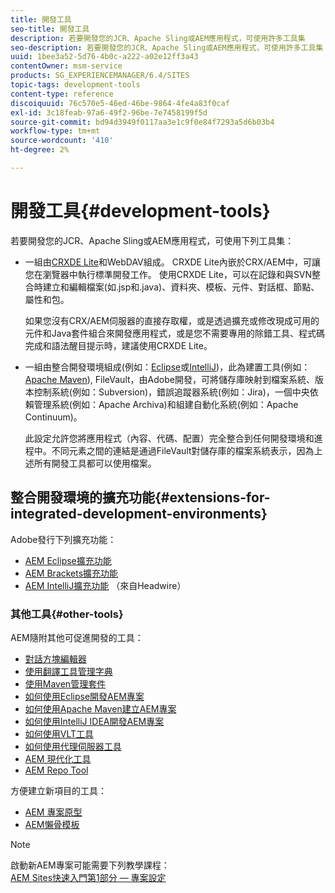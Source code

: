 ```yaml
---
title: 開發工具
seo-title: 開發工具
description: 若要開發您的JCR、Apache Sling或AEM應用程式，可使用許多工具集
seo-description: 若要開發您的JCR、Apache Sling或AEM應用程式，可使用許多工具集
uuid: 1bee3a52-5d76-4b0c-a222-a02e12ff3a43
contentOwner: msm-service
products: SG_EXPERIENCEMANAGER/6.4/SITES
topic-tags: development-tools
content-type: reference
discoiquuid: 76c570e5-46ed-46be-9864-4fe4a83f0caf
exl-id: 3c18feab-97a6-49f2-96be-7e7458199f5d
source-git-commit: bd94d3949f0117aa3e1c9f0e84f7293a5d6b03b4
workflow-type: tm+mt
source-wordcount: '410'
ht-degree: 2%

---
```


# 開發工具{#development-tools}

若要開發您的JCR、Apache Sling或AEM應用程式，可使用下列工具集：

* 一組由[CRXDE Lite](/help/sites-developing/developing-with-crxde-lite.md)和WebDAV組成。 CRXDE Lite內嵌於CRX/AEM中，可讓您在瀏覽器中執行標準開發工作。 使用CRXDE Lite，可以在記錄和與SVN整合時建立和編輯檔案(如.jsp和.java)、資料夾、模板、元件、對話框、節點、屬性和包。

   如果您沒有CRX/AEM伺服器的直接存取權，或是透過擴充或修改現成可用的元件和Java套件組合來開發應用程式，或是您不需要專用的除錯工具、程式碼完成和語法醒目提示時，建議使用CRXDE Lite。

* 一組由整合開發環境組成(例如：[Eclipse](/help/sites-developing/howto-projects-eclipse.md)或[IntelliJ](/help/sites-developing/ht-intellij.md))，此為建置工具(例如：[Apache Maven](/help/sites-developing/ht-projects-maven.md)), FileVault，由Adobe開發，可將儲存庫映射到檔案系統、版本控制系統(例如：Subversion)，錯誤追蹤器系統(例如：Jira)，一個中央依賴管理系統(例如：Apache Archiva)和組建自動化系統(例如：Apache Continuum)。

   此設定允許您將應用程式（內容、代碼、配置）完全整合到任何開發環境和進程中。不同元素之間的連結是通過FileVault對儲存庫的檔案系統表示，因為上述所有開發工具都可以使用檔案。

## 整合開發環境的擴充功能{#extensions-for-integrated-development-environments}

Adobe發行下列擴充功能：

* [AEM Eclipse擴充功能](/help/sites-developing/aem-eclipse.md)
* [AEM Brackets擴充功能](/help/sites-developing/aem-brackets.md)
* [AEM IntelliJ擴充功能](https://github.com/headwirecom/aem-ide-tooling-4-intellij/blob/master/documenation/AEM%20Tooling%20Plugin%20for%20IntelliJ%20IDEA.pdf) （來自Headwire）

### 其他工具{#other-tools}

AEM隨附其他可促進開發的工具：

* [對話方塊編輯器](/help/sites-developing/dialog-editor.md)
* [使用翻譯工具管理字典](/help/sites-developing/i18n-translator.md)
* [使用Maven管理套件](/help/sites-developing/vlt-mavenplugin.md)
* [如何使用Eclipse開發AEM專案](/help/sites-developing/howto-projects-eclipse.md)
* [如何使用Apache Maven建立AEM專案](/help/sites-developing/ht-projects-maven.md)
* [如何使用IntelliJ IDEA開發AEM專案](/help/sites-developing/ht-intellij.md)
* [如何使用VLT工具](/help/sites-developing/ht-vlttool.md)
* [如何使用代理伺服器工具](/help/sites-developing/ht-proxy-server.md)
* [AEM 現代化工具](/help/sites-developing/modernization-tools.md)
* [AEM Repo Tool](/help/sites-developing/aem-repo-tool.md)

方便建立新項目的工具：

* [AEM 專案原型](https://github.com/Adobe-Marketing-Cloud/aem-project-archetype)
* [AEM懶骨模板](https://github.com/Adobe-Consulting-Services/lazybones-aem-templates)

>[!NOTE]
>
>啟動新AEM專案可能需要下列教學課程：\
>[AEM Sites快速入門第1部分 — 專案設定](https://helpx.adobe.com/experience-manager/kt/sites/using/getting-started-wknd-tutorial-develop/part1.html)
